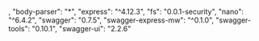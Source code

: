 ,
    "body-parser": "*",
    "express": "^4.12.3",
    "fs": "0.0.1-security",
    "nano": "^6.4.2",
    "swagger": "0.7.5",
    "swagger-express-mw": "^0.1.0",
    "swagger-tools": "0.10.1",
    "swagger-ui": "2.2.6"